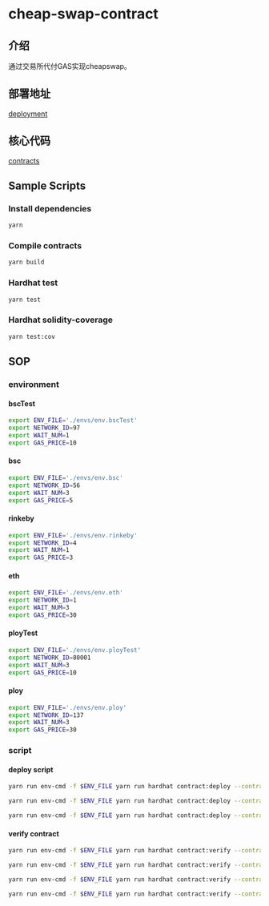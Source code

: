# cheap-swap-contract

## 介绍

通过交易所代付GAS实现cheapswap。

## 部署地址

[deployment](./deployment/deployment.json)

## 核心代码

[contracts](./contracts)

## Sample Scripts
### Install dependencies
```bash
yarn
```

### Compile contracts
```bash
yarn build
```

### Hardhat test
```bash
yarn test 
```

### Hardhat solidity-coverage
```bash
yarn test:cov
```

## SOP
### environment
#### bscTest
``` bash
export ENV_FILE='./envs/env.bscTest'
export NETWORK_ID=97
export WAIT_NUM=1
export GAS_PRICE=10
```

#### bsc
``` bash
export ENV_FILE='./envs/env.bsc'
export NETWORK_ID=56
export WAIT_NUM=3
export GAS_PRICE=5
```

#### rinkeby
``` bash
export ENV_FILE='./envs/env.rinkeby'
export NETWORK_ID=4
export WAIT_NUM=1
export GAS_PRICE=3
```

#### eth
``` bash
export ENV_FILE='./envs/env.eth'
export NETWORK_ID=1
export WAIT_NUM=3
export GAS_PRICE=30
```

#### ployTest
``` bash
export ENV_FILE='./envs/env.ployTest'
export NETWORK_ID=80001
export WAIT_NUM=3
export GAS_PRICE=10
```

#### ploy
``` bash
export ENV_FILE='./envs/env.ploy'
export NETWORK_ID=137
export WAIT_NUM=3
export GAS_PRICE=30
```

### script

#### deploy script
```bash
yarn run env-cmd -f $ENV_FILE yarn run hardhat contract:deploy --contract CheapSwapFactory --gas-price $GAS_PRICE --wait-num $WAIT_NUM --network $NETWORK_ID

yarn run env-cmd -f $ENV_FILE yarn run hardhat contract:deploy --contract CheapMintNFT --gas-price $GAS_PRICE --wait-num $WAIT_NUM --network $NETWORK_ID

yarn run env-cmd -f $ENV_FILE yarn run hardhat contract:deploy --contract ERC721_TEST --gas-price $GAS_PRICE --wait-num $WAIT_NUM --network $NETWORK_ID
```

#### verify contract
```bash
yarn run env-cmd -f $ENV_FILE yarn run hardhat contract:verify --contract CheapSwapFactory --args [] --network $NETWORK_ID

yarn run env-cmd -f $ENV_FILE yarn run hardhat contract:verify --contract CheapSwapAddress --args [\"0x69DEE1c2B5115a1a89d16F132Ee3DaAee7cFf49b\"] --address 0xD247998105fE15aee7969b7E1FA794956782ee10 --network $NETWORK_ID

yarn run env-cmd -f $ENV_FILE yarn run hardhat contract:verify --contract CheapMintNFT --args [] --network $NETWORK_ID

yarn run env-cmd -f $ENV_FILE yarn run hardhat contract:verify --contract ERC721_TEST --args []  --network $NETWORK_ID
```
